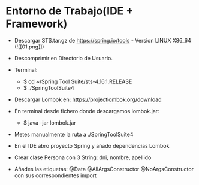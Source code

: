 # Entorno de Trabajo(IDE + Framework)

- Descargar STS.tar.gz de https://spring.io/tools - Version LINUX X86_64 (![[01.png]])

- Descomprimir en Directorio de Usuario.

- Terminal:
	- $ cd ~/Spring Tool Suite/sts-4.16.1.RELEASE
	- $ ./SpringToolSuite4
	
- Descargar Lombok en: https://projectlombok.org/download

- En terminal desde fichero donde descargamos lombok.jar:
	- $ java -jar lombok.jar 

- Metes manualmente la ruta a ./SpringToolSuite4 

- En el IDE abro proyecto Spring y añado dependencias Lombok

- Crear clase Persona con 3 String: dni, nombre, apellido

- Añades las etiquetas: @Data @AllArgsConstructor @NoArgsConstructor con sus correspondientes import




